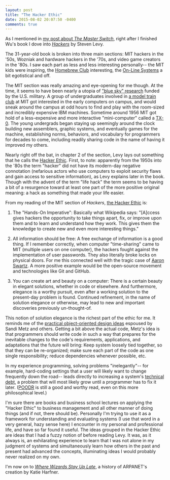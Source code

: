 ```yaml
---
layout: post
title: "The Hacker Ethic"
date: 2015-08-02 20:07:50 -0400
comments: true
---
```


As I mentioned in [my post about _The Master Switch_](http://sts10.github.io/2015/07/15/master-switch-and-hackers.html), right after I finished Wu's book I dove into [_Hackers_](http://www.amazon.com/Hackers-Heroes-Computer-Revolution-Anniversary/dp/1449388396/ref=sr_1_3?ie=UTF8&qid=1437012859&sr=8-3&keywords=hackers) by Steven Levy. 

The 31-year-old book is broken into three main sections: MIT hackers in the '50s, Wozniak and hardware hackers in the '70s, and video game creators in the '80s. I saw each part as less and less interesting personally-- the MIT kids were inspiring, the [Homebrew Club](https://en.wikipedia.org/wiki/Homebrew_Computer_Club) interesting, the [On-Line Systems](https://en.wikipedia.org/wiki/Sierra_Entertainment) a bit egotistical and off. 

<!-- more -->

The MIT section was really amazing and eye-opening for me though. At the time, it seems to have been nearly a utopia of ["blue sky" research](https://en.wikipedia.org/wiki/Blue_skies_research) funded by the U.S. military. A group of undergraduates involved in [a model train club](https://en.wikipedia.org/wiki/Tech_Model_Railroad_Club) at MIT got interested in the early computers on campus, and would sneak around the campus at odd hours to find and play with the room-sized and incredibly expensive IBM machines. Sometime around 1956 MIT got hold of a less-expensive and more interactive "mini-computer" called a [TX-0](https://en.wikipedia.org/wiki/TX-0). The young undergrads began staying up seemingly around the clock building new assemblers, graphic systems, and eventually games for the machine, establishing norms, behaviors, and vocabulary for programmers for decades to come, including readily sharing code in the name of having it improved my others.  

Nearly right off the bat, in chapter 2 of the section, Levy lays out something that he calls the [Hacker Ethic](https://en.wikipedia.org/wiki/Hacker_ethic). First, to note: apparently from the 1950s into the '80s the term "hacker" did not have its modern-day negative connotation (nefarious actors who use computers to exploit security flaws and gain access to sensitive information), as Levy explains later in the book. Though with the advent of the term "life hack" the term seems to be having a bit of a resurgence toward at least one part of the more positive original meaning: a hack as something that made your life easier. 

From my reading of the MIT section of _Hackers_, [the Hacker Ethic](https://en.wikipedia.org/wiki/Hacker_ethic#The_hacker_ethics) is:

1. The "Hands-On Imperative": Basically what Wikipedia says: "[A]ccess gives hackers the opportunity to take things apart, fix, or improve upon them and to learn and understand how they work. This gives them the knowledge to create new and even more interesting things."

2. All information should be free: A free exchange of information is a good thing. If I remember correctly, when computer "time-sharing" came to MIT (multiple users on one computer), the hackers fought against the implementation of user passwords. They also literally broke locks on physical doors. For me this connected well with the tragic case of [Aaron Swartz](https://en.wikipedia.org/wiki/Aaron_Swartz#JSTOR). A more positive example would be the open-source movement and technologies like Git and GitHub.

3. You can create art and beauty on a computer: There is a certain beauty in elegant solutions, whether in code or elsewhere. And furthermore, elegance is a worthy pursuit, even after a working solution to the present-day problem is found. Continued refinement, in the name of solution elegance or otherwise, may lead to new and important discoveries previously un-thought-of. 

This notion of solution elegance is the richest part of the ethic for me. It reminds me of the [practical object-oriented design ideas](http://sts10.github.io/2014/02/23/refactoring-with-structs.html) espoused by Sandi Metz and others. Getting a bit above the actual code, Metz's idea is that programmers should write code in such a way that prepares for the inevitable changes to the code's requirements, applications, and adaptations that the future will bring: Keep system loosely tied together, so that they can be re-organized; make sure each part of the code as one single responsibility; reduce dependencies whenever possible, etc. 

In my experience programming, solving problems "inelegantly"-- for example, hard-coding settings that a user will likely want to change frequently down the road-- leads directly to increasing a system's [technical debt](https://en.wikipedia.org/wiki/Technical_debt), a problem that will most likely grow until a programmer has to fix it later. ([POODR](http://www.amazon.com/Practical-Object-Oriented-Design-Ruby-Addison-Wesley/dp/0321721330/ref=sr_1_1?s=books&ie=UTF8&qid=1393199505&sr=1-1&keywords=practical+object-oriented+design+in+ruby) is still a good and worthy read, even on this more philosophical level.)

I'm sure there are books and business school lectures on applying the "Hacker Ethic" to business management and all other manner of doing things (and if not, there should be). Personally I'm trying to use it as a framework for understanding and evaluating systems (I use that word in a very general, hazy sense here) I encounter in my personal and professional life, and have so far found it useful. The ideas grouped in the Hacker Ethic are ideas that I had a fuzzy notion of before reading Levy. It was, as it always is, an exhilarating experience to learn that I was not alone in my judgment of systems and simultaneously learn how others in the past and present had advanced the concepts, illuminating ideas I would probably never realized on my own.

I'm now on to [_Where Wizards Stay Up Late_](http://www.amazon.com/Where-Wizards-Stay-Up-Late/dp/0684832674/ref=sr_1_1?s=books&ie=UTF8&qid=1438568639&sr=1-1&keywords=where+wizards+stay+up+late), a history of ARPANET's creation by Katie Harfner.
